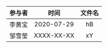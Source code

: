 | 参与者 |   时间    | 文件名 |
| :----: | :-------: | :----: |
|  李黄宝  | 2020-07-29 |   hB   |
|  邹雪莹  | XXXX-XX-XX |   xY   |

